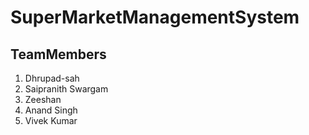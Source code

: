<h1>SuperMarketManagementSystem</h1>
<h2>TeamMembers</h2>
<ol>
  <li>Dhrupad-sah</li>
  <li>Saipranith Swargam</li>
  <li>Zeeshan</li>
  <li>Anand Singh</li>
  <li>Vivek Kumar</li>
</ol>
